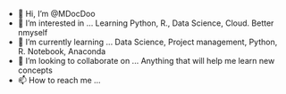 - 👋 Hi, I’m @MDocDoo
- 👀 I’m interested in ... Learning Python, R., Data Science, Cloud.  Better nmyself
- 🌱 I’m currently learning ... Data Science, Project management, Python, R. Notebook, Anaconda
- 💞️ I’m looking to collaborate on ... Anything that will help me learn new concepts
- 📫 How to reach me ... 

<!---
MDocDoo/MDocDoo is a ✨ special ✨ repository because its `README.md` (this file) appears on your GitHub profile.
You can click the Preview link to take a look at your changes.
--->
